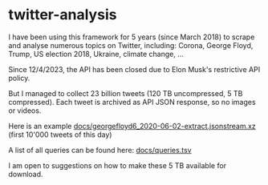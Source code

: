 # twitter-analysis

I have been using this framework for 5 years (since March 2018) to scrape and analyse numerous topics on Twitter, including: Corona, George Floyd, Trump, US election 2018, Ukraine, climate change, ...

Since 12/4/2023, the API has been closed due to Elon Musk's restrictive API policy.

But I managed to collect 23 billion tweets (120 TB uncompressed, 5 TB compressed). Each tweet is archived as API JSON response, so no images or videos.

Here is an example [docs/georgefloyd6_2020-06-02-extract.jsonstream.xz](https://github.com/MichaelKreil/twitter-analysis2/blob/master/docs/georgefloyd6_2020-06-02-extract.jsonstream.xz) (first 10'000 tweets of this day)

A list of all queries can be found here: [docs/queries.tsv](https://github.com/MichaelKreil/twitter-analysis2/blob/master/docs/queries.tsv)

I am open to suggestions on how to make these 5 TB available for download.
